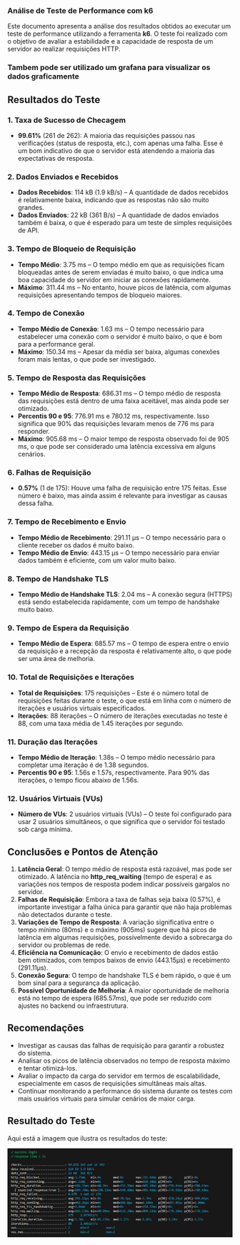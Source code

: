 ### Análise de Teste de Performance com k6

Este documento apresenta a análise dos resultados obtidos ao executar um teste de performance utilizando a ferramenta **k6**. O teste foi realizado com o objetivo de avaliar a estabilidade e a capacidade de resposta de um servidor ao realizar requisições HTTP.

### Tambem pode ser utilizado um grafana para visualizar os dados graficamente 

## Resultados do Teste

### 1. **Taxa de Sucesso de Checagem**
- **99.61%** (261 de 262): A maioria das requisições passou nas verificações (status de resposta, etc.), com apenas uma falha. Esse é um bom indicativo de que o servidor está atendendo a maioria das expectativas de resposta.

### 2. **Dados Enviados e Recebidos**
- **Dados Recebidos**: 114 kB (1.9 kB/s) – A quantidade de dados recebidos é relativamente baixa, indicando que as respostas não são muito grandes.
- **Dados Enviados**: 22 kB (361 B/s) – A quantidade de dados enviados também é baixa, o que é esperado para um teste de simples requisições de API.

### 3. **Tempo de Bloqueio de Requisição**
- **Tempo Médio**: 3.75 ms – O tempo médio em que as requisições ficam bloqueadas antes de serem enviadas é muito baixo, o que indica uma boa capacidade do servidor em iniciar as conexões rapidamente.
- **Máximo**: 311.44 ms – No entanto, houve picos de latência, com algumas requisições apresentando tempos de bloqueio maiores.

### 4. **Tempo de Conexão**
- **Tempo Médio de Conexão**: 1.63 ms – O tempo necessário para estabelecer uma conexão com o servidor é muito baixo, o que é bom para a performance geral.
- **Máximo**: 150.34 ms – Apesar da média ser baixa, algumas conexões foram mais lentas, o que pode ser investigado.

### 5. **Tempo de Resposta das Requisições**
- **Tempo Médio de Resposta**: 686.31 ms – O tempo médio de resposta das requisições está dentro de uma faixa aceitável, mas ainda pode ser otimizado.
- **Percentis 90 e 95**: 776.91 ms e 780.12 ms, respectivamente. Isso significa que 90% das requisições levaram menos de 776 ms para responder.
- **Máximo**: 905.68 ms – O maior tempo de resposta observado foi de 905 ms, o que pode ser considerado uma latência excessiva em alguns cenários.

### 6. **Falhas de Requisição**
- **0.57%** (1 de 175): Houve uma falha de requisição entre 175 feitas. Esse número é baixo, mas ainda assim é relevante para investigar as causas dessa falha.

### 7. **Tempo de Recebimento e Envio**
- **Tempo Médio de Recebimento**: 291.11 µs – O tempo necessário para o cliente receber os dados é muito baixo.
- **Tempo Médio de Envio**: 443.15 µs – O tempo necessário para enviar dados também é eficiente, com um valor muito baixo.

### 8. **Tempo de Handshake TLS**
- **Tempo Médio de Handshake TLS**: 2.04 ms – A conexão segura (HTTPS) está sendo estabelecida rapidamente, com um tempo de handshake muito baixo.

### 9. **Tempo de Espera da Requisição**
- **Tempo Médio de Espera**: 685.57 ms – O tempo de espera entre o envio da requisição e a recepção da resposta é relativamente alto, o que pode ser uma área de melhoria.

### 10. **Total de Requisições e Iterações**
- **Total de Requisições**: 175 requisições – Este é o número total de requisições feitas durante o teste, o que está em linha com o número de iterações e usuários virtuais especificados.
- **Iterações**: 88 iterações – O número de iterações executadas no teste é 88, com uma taxa média de 1.45 iterações por segundo.

### 11. **Duração das Iterações**
- **Tempo Médio de Iteração**: 1.38s – O tempo médio necessário para completar uma iteração é de 1.38 segundos.
- **Percentis 90 e 95**: 1.56s e 1.57s, respectivamente. Para 90% das iterações, o tempo ficou abaixo de 1.56s.

### 12. **Usuários Virtuais (VUs)**
- **Número de VUs**: 2 usuários virtuais (VUs) – O teste foi configurado para usar 2 usuários simultâneos, o que significa que o servidor foi testado sob carga mínima.

## Conclusões e Pontos de Atenção

1. **Latência Geral**: O tempo médio de resposta está razoável, mas pode ser otimizado. A latência no **http_req_waiting** (tempo de espera) e as variações nos tempos de resposta podem indicar possíveis gargalos no servidor.
2. **Falhas de Requisição**: Embora a taxa de falhas seja baixa (0.57%), é importante investigar a falha única para garantir que não haja problemas não detectados durante o teste.
3. **Variações de Tempo de Resposta**: A variação significativa entre o tempo mínimo (80ms) e o máximo (905ms) sugere que há picos de latência em algumas requisições, possivelmente devido a sobrecarga do servidor ou problemas de rede.
4. **Eficiência na Comunicação**: O envio e recebimento de dados estão bem otimizados, com tempos baixos de envio (443.15µs) e recebimento (291.11µs).
5. **Conexão Segura**: O tempo de handshake TLS é bem rápido, o que é um bom sinal para a segurança da aplicação.
6. **Possível Oportunidade de Melhoria**: A maior oportunidade de melhoria está no tempo de espera (685.57ms), que pode ser reduzido com ajustes no backend ou infraestrutura.

## Recomendações

- Investigar as causas das falhas de requisição para garantir a robustez do sistema.
- Analisar os picos de latência observados no tempo de resposta máximo e tentar otimizá-los.
- Avaliar o impacto da carga do servidor em termos de escalabilidade, especialmente em casos de requisições simultâneas mais altas.
- Continuar monitorando a performance do sistema durante os testes com mais usuários virtuais para simular cenários de maior carga.

## Resultado do Teste

Aqui está a imagem que ilustra os resultados do teste:

![Resultado do Teste](resultado.png)
